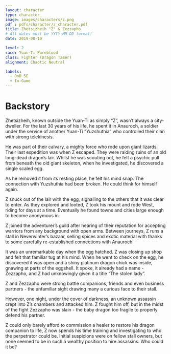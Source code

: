 ```yaml
---
layout: character
type: character
image: images/characters/z.png
pdf : pdfs/character/z_character.pdf
title: Zhetsizheih "Z" & Zezzapho
# All dates must be YYYY-MM-DD format!
date: 2019-08-10

level: 2
race: Yuan-Ti Pureblood
class: Fighter (Dragon Tamer)
alignment: Chaotic Neutral

labels:
  - DnD 5E
  - In-Game
---
```


# Backstory
Zhetsizheih, known outside the Yuan-Ti as simply “Z”, wasn’t always a city-dweller. For the last 30 years of his life, he spent it in Anauroch, a soldier under the service of another Yuan-Ti  “Yuzshuthia” who controlled their clan with strong telekinesis.


He was part of their calvary, a mighty force who rode upon giant lizards. Their last expedition was when Z escaped. They were raiding ruins of an old long-dead dragon’s lair. Whilst he was scouting out, he felt a psychic pull from beneath the old giant skeleton, when he investigated, he discovered a single scaled egg.

As he removed it from its resting place, he felt his mind snap. The connection with Yuzshuthia had been broken. He could think for himself again.

Z snuck out of the lair with the egg, signalling to the others that it was clear to enter. As they explored and looted, Z took his mount and rode West, riding for days at a time. Eventually he found towns and cities large enough to become anonymous in. 

Z joined the adventurer’s guild after hearing of their reputation for accepting warriors from any background with open arms. Between journeys, Z runs a stall in Neverwinter’s bazaar, selling spices and exotic material with thanks to some carefully re-established connections with Anauroch. 

It was an unremarkable day when the egg hatched. Z was closing up shop and felt that familiar tug at his mind. When he went to check on the egg, he discovered it was open and a shiny platinum dragon chick was inside, gnawing at parts of the eggshell. It spoke, it already had a name - Zezzapho, and Z had unknowingly given it a title “The stolen lady”.

Z and Zezzapho were strong battle companions, friends and even business partners - the unfamiliar sight drawing many a curious face to their stall.

However, one night, under the cover of darkness, an unknown assassin crept into Z’s chambers and attacked him. Z fought him off, but in the midst of the fight Zezzapho was slain - the baby dragon too fragile to properly defend his partner. 

Z could only barely afford to commission a healer to restore his dragon companion to life, Z now spends his time training and investigating to who the perpetrator could be. Initial suspicions were on fellow stall owners, but none seemed to be in such a wealthy position to hire assassins. Who could it be?
